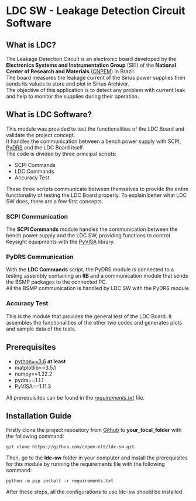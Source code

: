 # LDC SW - Leakage Detection Circuit Software

## What is LDC?
The Leakage Detection Circuit is an electronic board developed by the **Electronics Systems and Instrumentation 
Group** (SEI) of the **National Center of Research and Materials** ([CNPEM](https://cnpem.br/)) in Brazil.<br>
The board measures the leakage current of the Sirius power supplies then sends its values to store and plot in Sirius
Archiver.<br>
The objective of this application is to detect any problem with current leak and help to monitor the supplies during
their operation.

## What is LDC Software?
This module was provided to test the functionalities of the LDC Board and validate the project concept.<br>
It handles the communication between a bench power supply with SCPI, [PyDRS](https://pypi.org/project/pydrs/) and the
LDC Board itself.<br>
The code is divided by three principal scripts:
- SCPI Commands
- LDC Commands
- Accuracy Test

These three scripts communicate between themselves to provide the entire functionality of testing the LDC Board 
properly. To explain better what LDC SW does, there are a few first concepts.

### SCPI Communication
The **SCPI Commands** module handles the communication between the bench power supply and the LDC SW, providing 
functions to control Keysight equipments with the [PyVISA](https://pyvisa.readthedocs.io/en/latest/) library.

### PyDRS Communication
With the **LDC Commands** script, the PyDRS module is connected to a testing assembly containing an **IIB** and a 
communication module that sends the BSMP packages to the connected PC.<br>
All the BSMP communication is handled by LDC SW with the PyDRS module.

### Accuracy Test
This is the module that provides the general test of the LDC Board. It assembles the functionalities of the other two
codes and generates plots and sample data of the tests.

## Prerequisites
- [python==3.6](https://www.python.org/downloads/release/python-3612/) **at least**
- matplotlib==3.5.1
- numpy==1.22.2
- pydrs==1.1.1
- PyVISA==1.11.3

All prerequisites can be found in the
[_requirements.txt_](https://github.com/cnpem-elt/ldc-sw/blob/enhancement/requirements.txt) file.

## Installation Guide
Firstly clone the project repository from [Github](https://github.com/cnpem-elt/ldc-sw/tree/main) to 
**your_local_folder** with the following command:
```command
git clone https://github.com/cnpem-elt/ldc-sw.git
```
Then, go to the **ldc-sw** folder in your computer and install the prerequisites for this module by running the 
requirements file with the following command:
```command
python -m pip install -r requirements.txt
```
After these steps, all the configurations to use ldc-sw should be installed.